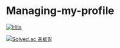 # Managing-my-profile

[![Hits](https://hits.seeyoufarm.com/api/count/incr/badge.svg?url=https%3A%2F%2Fgithub.com%2Fhaesoo9410&count_bg=%23EB8B10&title_bg=%23684327&icon=&icon_color=%23E7E7E7&title=VISIT&edge_flat=false)](https://github.com/yuchan509)


[![Solved.ac
프로필](http://mazassumnida.wtf/api/generate_badge?boj={handle})](https://solved.ac/uchanjiy)
